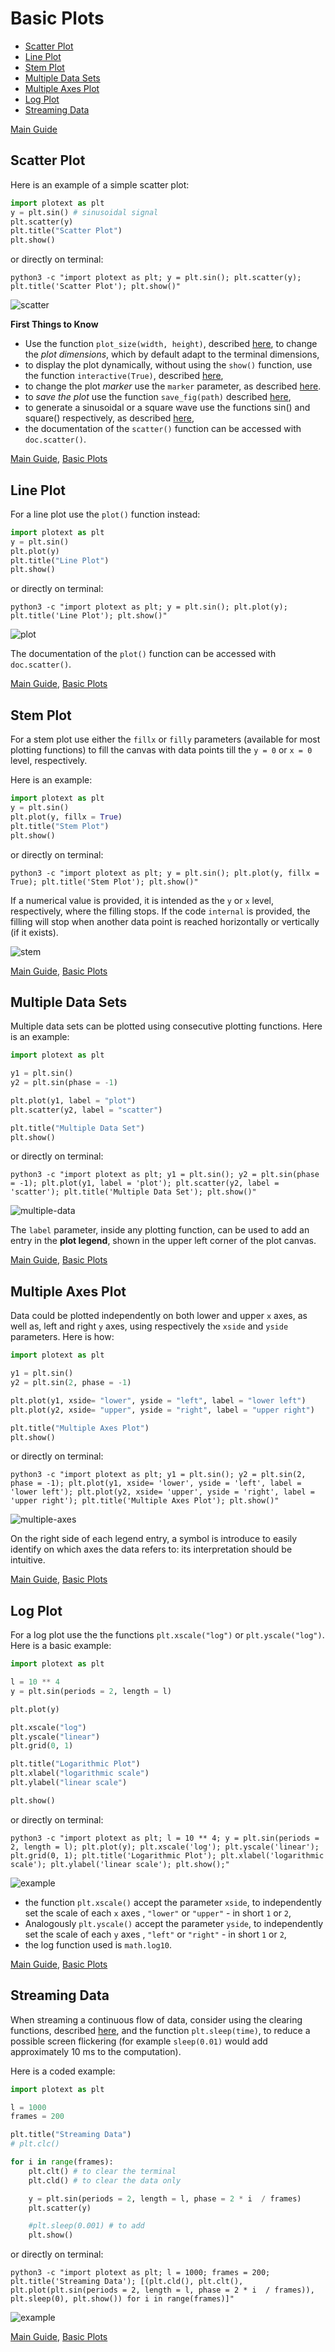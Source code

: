 # Basic Plots
- [Scatter Plot](https://github.com/piccolomo/plotext/blob/master/readme/basic.md#scatter-plot)
- [Line Plot](https://github.com/piccolomo/plotext/blob/master/readme/basic.md#line-plot)
- [Stem Plot](https://github.com/piccolomo/plotext/blob/master/readme/basic.md#stem-plot)
- [Multiple Data Sets](https://github.com/piccolomo/plotext/blob/master/readme/basic.md#multiple-data-sets)
- [Multiple Axes Plot](https://github.com/piccolomo/plotext/blob/master/readme/basic.md#multiple-axes-plot)
- [Log Plot](https://github.com/piccolomo/plotext/blob/master/readme/basic.md#log-plot)
- [Streaming Data](https://github.com/piccolomo/plotext/blob/master/readme/basic.md#streaming-data)

[Main Guide](https://github.com/piccolomo/plotext#guide)


## Scatter Plot
Here is an example of a simple scatter plot:
```python
import plotext as plt
y = plt.sin() # sinusoidal signal
plt.scatter(y)
plt.title("Scatter Plot")
plt.show()
```
or directly on terminal:
```console
python3 -c "import plotext as plt; y = plt.sin(); plt.scatter(y); plt.title('Scatter Plot'); plt.show()"
```
![scatter](https://raw.githubusercontent.com/piccolomo/plotext/master/data/scatter.png)

**First Things to Know**
- Use the function `plot_size(width, height)`, described [here](https://github.com/piccolomo/plotext/blob/master/readme/aspect.md#plot-size), to change the *plot dimensions*, which by default adapt to the terminal dimensions,
- to display the plot dynamically, without using the `show()` function, use the function `interactive(True)`, described [here](https://github.com/piccolomo/plotext/blob/master/readme/utilities.md#useful-functions), 
- to change the plot *marker* use the `marker` parameter, as described [here](https://github.com/piccolomo/plotext/blob/master/readme/aspect.md#markers). 
- to *save the plot* use the function `save_fig(path)` described [here](https://github.com/piccolomo/plotext/blob/master/readme/utilities.md#useful-functions),
- to generate a sinusoidal or a square wave use the functions sin() and square() respectively, as described [here](https://github.com/piccolomo/plotext/blob/master/readme/utilities.md#useful-functions), 
- the documentation of the `scatter()` function can be accessed with `doc.scatter()`.

[Main Guide](https://github.com/piccolomo/plotext#guide), [Basic Plots](https://github.com/piccolomo/plotext/blob/master/readme/basic.md#basic-plots)


## Line Plot
For a line plot use the `plot()` function instead:
```python
import plotext as plt
y = plt.sin()
plt.plot(y)
plt.title("Line Plot")
plt.show()
```
or directly on terminal:
```console
python3 -c "import plotext as plt; y = plt.sin(); plt.plot(y); plt.title('Line Plot'); plt.show()"
```
![plot](https://raw.githubusercontent.com/piccolomo/plotext/master/data/plot.png)

The documentation of the `plot()` function can be accessed with `doc.scatter()`.

[Main Guide](https://github.com/piccolomo/plotext#guide), [Basic Plots](https://github.com/piccolomo/plotext/blob/master/readme/basic.md#basic-plots)


## Stem Plot
For a stem plot use either the `fillx` or `filly` parameters (available for most plotting functions) to fill the canvas with data points till the `y = 0` or `x = 0` level, respectively. 

Here is an example:
```python
import plotext as plt
y = plt.sin()
plt.plot(y, fillx = True)
plt.title("Stem Plot")
plt.show()
```
or directly on terminal:
```console
python3 -c "import plotext as plt; y = plt.sin(); plt.plot(y, fillx = True); plt.title('Stem Plot'); plt.show()"
```

If a numerical value is provided, it is intended as the `y` or `x` level, respectively, where the filling stops. If the code `internal` is provided, the filling will stop when another data point is reached horizontally or vertically (if it exists).

![stem](https://raw.githubusercontent.com/piccolomo/plotext/master/data/stem.png)

[Main Guide](https://github.com/piccolomo/plotext#guide), [Basic Plots](https://github.com/piccolomo/plotext/blob/master/readme/basic.md#basic-plots)


## Multiple Data Sets
Multiple data sets can be plotted using consecutive plotting functions. Here is an example:

```python
import plotext as plt

y1 = plt.sin()
y2 = plt.sin(phase = -1)

plt.plot(y1, label = "plot")
plt.scatter(y2, label = "scatter")

plt.title("Multiple Data Set")
plt.show()
```
or directly on terminal:
```console
python3 -c "import plotext as plt; y1 = plt.sin(); y2 = plt.sin(phase = -1); plt.plot(y1, label = 'plot'); plt.scatter(y2, label = 'scatter'); plt.title('Multiple Data Set'); plt.show()"
```
![multiple-data](https://raw.githubusercontent.com/piccolomo/plotext/master/data/multiple-data.png)

The `label` parameter, inside any plotting function, can be used to add an entry in the **plot legend**, shown in the upper left corner of the plot canvas.

[Main Guide](https://github.com/piccolomo/plotext#guide), [Basic Plots](https://github.com/piccolomo/plotext/blob/master/readme/basic.md#basic-plots)


## Multiple Axes Plot
Data could be plotted independently on both lower and upper `x` axes, as well as, left and right `y` axes, using respectively the `xside` and `yside` parameters. Here is how:

```python
import plotext as plt

y1 = plt.sin()
y2 = plt.sin(2, phase = -1)

plt.plot(y1, xside= "lower", yside = "left", label = "lower left")
plt.plot(y2, xside= "upper", yside = "right", label = "upper right")

plt.title("Multiple Axes Plot")
plt.show()
```
or directly on terminal:
```console
python3 -c "import plotext as plt; y1 = plt.sin(); y2 = plt.sin(2, phase = -1); plt.plot(y1, xside= 'lower', yside = 'left', label = 'lower left'); plt.plot(y2, xside= 'upper', yside = 'right', label = 'upper right'); plt.title('Multiple Axes Plot'); plt.show()"
```
![multiple-axes](https://raw.githubusercontent.com/piccolomo/plotext/master/data/multiple-axes.png)

On the right side of each legend entry, a symbol is introduce to easily identify on which axes the data refers to: its interpretation should be intuitive.

[Main Guide](https://github.com/piccolomo/plotext#guide), [Basic Plots](https://github.com/piccolomo/plotext/blob/master/readme/basic.md#basic-plots)


## Log Plot
For a log plot use the the functions `plt.xscale("log")` or `plt.yscale("log")`. Here is a basic example:

```python
import plotext as plt

l = 10 ** 4
y = plt.sin(periods = 2, length = l)

plt.plot(y)

plt.xscale("log")
plt.yscale("linear")
plt.grid(0, 1)

plt.title("Logarithmic Plot")
plt.xlabel("logarithmic scale")
plt.ylabel("linear scale")

plt.show()
```
or directly on terminal:
```console
python3 -c "import plotext as plt; l = 10 ** 4; y = plt.sin(periods = 2, length = l); plt.plot(y); plt.xscale('log'); plt.yscale('linear'); plt.grid(0, 1); plt.title('Logarithmic Plot'); plt.xlabel('logarithmic scale'); plt.ylabel('linear scale'); plt.show();"
```
![example](https://raw.githubusercontent.com/piccolomo/plotext/master/data/log.png)

- the function `plt.xscale()` accept the parameter `xside`, to independently set the scale of each `x` axes , `"lower"` or `"upper"` - in short `1` or `2`,
- Analogously `plt.yscale()` accept the parameter `yside`, to independently set the scale of each `y` axes , `"left"` or `"right"` - in short `1` or `2`,
- the log function used is `math.log10`.

[Main Guide](https://github.com/piccolomo/plotext#guide), [Basic Plots](https://github.com/piccolomo/plotext/blob/master/readme/basic.md#basic-plots)


## Streaming Data
When streaming a continuous flow of data, consider using the clearing functions, described [here](https://github.com/piccolomo/plotext/blob/master/readme/utilities.md#clearing-functions), and the function `plt.sleep(time)`, to reduce a possible screen flickering (for example `sleep(0.01)` would add approximately 10 ms to the computation).

Here is a coded example:

```python
import plotext as plt

l = 1000
frames = 200

plt.title("Streaming Data")
# plt.clc()

for i in range(frames):
    plt.clt() # to clear the terminal
    plt.cld() # to clear the data only

    y = plt.sin(periods = 2, length = l, phase = 2 * i  / frames)
    plt.scatter(y)

    #plt.sleep(0.001) # to add 
    plt.show()
```
or directly on terminal:
```console
python3 -c "import plotext as plt; l = 1000; frames = 200; plt.title('Streaming Data'); [(plt.cld(), plt.clt(), plt.plot(plt.sin(periods = 2, length = l, phase = 2 * i  / frames)), plt.sleep(0), plt.show()) for i in range(frames)]"
```
![example](https://raw.githubusercontent.com/piccolomo/plotext/master/data/stream.gif)

[Main Guide](https://github.com/piccolomo/plotext#guide), [Basic Plots](https://github.com/piccolomo/plotext/blob/master/readme/basic.md#basic-plots)